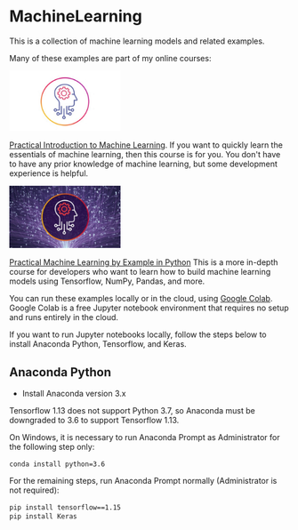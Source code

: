 # MachineLearning
This is a collection of machine learning models and related examples.

Many of these examples are part of my online courses:

<a href="https://www.udemy.com/course/practical-machine-learning"><img src="images/practical_intro_icon.png" alt="Intro Icon" width="200"/></a>

[Practical Introduction to Machine Learning](https://www.udemy.com/course/practical-machine-learning). If you want to quickly learn the essentials of machine learning, then this course is for you. You don't have to have any prior knowledge of machine learning, but some development experience is helpful.

<a href="https://www.udemy.com/course/practical-machine-learning-python/"><img src="images/practical_example_icon.png" alt="Example Icon" width="200"/></a>

[Practical Machine Learning by Example in Python](https://www.udemy.com/course/practical-machine-learning-python/) This is a more in-depth course for developers who want to learn how to build machine learning models using Tensorflow, NumPy, Pandas, and more.

You can run these examples locally or in the cloud, using [Google Colab](https://colab.research.google.com/notebooks/welcome.ipynb). Google Colab is a free Jupyter notebook environment that requires no setup and runs entirely in the cloud.

If you want to run Jupyter notebooks locally, follow the steps below to install Anaconda Python, Tensorflow, and Keras.

## Anaconda Python

* Install Anaconda version 3.x

Tensorflow 1.13 does not support Python 3.7, so Anaconda must be downgraded to 3.6 to support Tensorflow 1.13.

On Windows, it is necessary to run Anaconda Prompt as Administrator for the following step only:

```
conda install python=3.6
```

For the remaining steps, run Anaconda Prompt normally (Administrator is not required):

```
pip install tensorflow==1.15
pip install Keras
```

